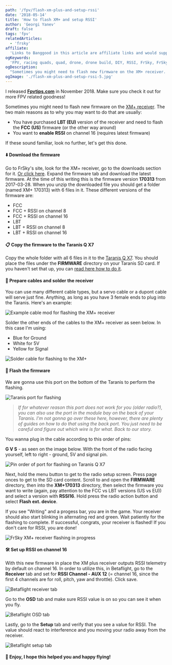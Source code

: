 ```yaml
---
path: '/fpv/flash-xm-plus-and-setup-rssi'
date: '2018-05-14'
title: 'How to flash XM+ and setup RSSI'
author: 'Georgi Yanev'
draft: false
tags: 'fpv'
relatedArticles:
  - 'frsky'
affiliate:
  'Links to Banggood in this article are affiliate links and would support the blog if used to make a purchase.'
ogKeywords:
  'FPV, racing quads, quad, drone, drone build, DIY, RSSI, FrSky, FrSky XM+, XM+, XM plus, Taranis Q X7, RSSI, telemetry signal, flash xm+, flash xm plus, enable rssi on xm+'
ogDescription:
  "Sometimes you might need to flash new firmware on the XM+ receiver. Here's how to do that with the Taranis Q X7"
ogImage: './flash-xm-plus-and-setup-rssi-5.jpg'
---
```


<div class="article-update-notification">
  I released 
  <strong><a href="https://www.fpvtips.com">Fpvtips.com</a></strong> in November 2018. Make sure you check it out for more FPV related goodness!
</div>

Sometimes you might need to flash new firmware on the [XM+ receiver][3]. The two main reasons as to why you may want to do that are usually:

- You have purchased **LBT (EU)** version of the receiver and need to flash the **FCC (US)** firmware (or the other way around)
- You want to **enable RSSI** on channel 16 (requires latest firmware)

If these sound familiar, look no further, let's get this done.

#### ⬇️ Download the firmware

Go to FrSky's site, look for the XM+ receiver, go to the downloads section for it. [Or click here][1]. Expand the firmware tab and download the latest firmware. At the time of this writing this is the firmware version **170313** from 2017-03-28. When you unzip the downloaded file you should get a folder (named XM+ 170313) with 6 files in it. These different versions of the firmware are:

- FCC
- FCC + RSSI on channel 8
- FCC + RSSI on channel 16
- LBT
- LBT + RSSI on channel 8
- LBT + RSSI on channel 16

#### 📋 Copy the firmware to the Taranis Q X7

Copy the whole folder with all 6 files in it to the [Taranis Q X7][4]. You should place the files under the **FIRMWARE** directory on your Taranis SD card. If you haven't set that up, you can [read here how to do it][2].

#### 🔌 Prepare cables and solder the receiver

You can use many different cable types, but a servo cable or a dupont cable will serve just fine. Anything, as long as you have 3 female ends to plug into the Taranis. Here's an example:

![Example cable mod for flashing the XM+ receiver](flash-xm-plus-and-setup-rssi-1.jpg)

Solder the other ends of the cables to the XM+ receiver as seen below. In this case I'm using:

- Blue for Ground
- White for 5V
- Yellow for Signal

![Solder cable for flashing to the XM+](flash-xm-plus-and-setup-rssi-2.jpg)

#### 📲 Flash the firmware

We are gonna use this port on the bottom of the Taranis to perform the flashing.

![Taranis port for flashing](flash-xm-plus-and-setup-rssi-3.jpg)

> _If for whatever reason this port does not work for you (older radio?), you can also use the port in the module bay on the back of your Taranis. I'm not gonna go over these here, however, there are plenty of guides on how to do that using the back port. You just need to be careful and figure out which wire is for what. Back to our story._

You wanna plug in the cable according to this order of pins:

**G V S** - as seen on the image below. With the front of the radio facing yourself, left to right - ground, 5V and signal pin.

![Pin order of port for flashing on Taranis Q X7](flash-xm-plus-and-setup-rssi-4.jpg)

Next, hold the menu button to get to the radio setup screen. Press page onces to get to the SD card content. Scroll to and open the **FIRMWARE** directory, then into the **XM+170313** directory, then select the firmware you want to write (again, pay attention to the FCC vs LBT versions (US vs EU)) and select a version with **RSSI16**. Hold press the radio action button and select **Flash ext. device**.

If you see "Writing" and a progess bar, you are in the game. Your receiver should also start blinking in alternating red and green. Wait patiently for the flashing to complete. If successful, congrats, your receiver is flashed! If you don't care for RSSI, you are done!

![FrSky XM+ receiver flashing in progress](flash-xm-plus-and-setup-rssi-5.jpg)

#### 🛠️ Set up RSSI on channel 16

With this new firmware in place the XM plus receiver outputs RSSI telemetry by default on channel 16. In order to utilize this, in Betaflight, go to the **Receiver** tab and set for **RSSI Channel - AUX 12** (= channel 16, since the first 4 channels are for roll, pitch, yaw and throttle). Click save.

![Betaflight receiver tab](flash-xm-plus-and-setup-rssi-6.png)

Go to the **OSD** tab and make sure RSSI value is on so you can see it when you fly.

![Betaflight OSD tab](flash-xm-plus-and-setup-rssi-7.png)

Lastly, go to the **Setup** tab and verify that you see a value for RSSI. The value should react to interference and you moving your radio away from the receiver.

![Betaflight setup tab](flash-xm-plus-and-setup-rssi-8.png)

#### 🎉 Enjoy, I hope this helped you and happy flying!

[0]: Linkslist
[1]: https://www.frsky-rc.com/xm-plus-mini-sbus-non-telemetry-full-range/
[2]: /fpv/setup-taranis-qx7
[3]: https://bit.ly/xm-plus
[4]: https://bit.ly/taranis-qx7
